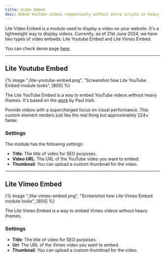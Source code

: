 ```yaml
---
title: Video Embed
desc: Embed YouTube videos responsively without extra scripts or heavy iframes.
---
```


Lite Video Embed is a module used to display a video on your website. It's a lightweight way to display videos. Currently, as of 21st June 2024, we have two types of video embeds: Lite Youtube Embed and Lite Vimeo Embed.

You can check demo page [here](https://143910617.hs-sites-eu1.com/modules/lite-videos-embed).

---

## Lite Youtube Embed

{% image "./lite-youtube-embed.png", "Screenshot how Lite YouTube Embed module looks", [800] %}

The Lite YouTube Embed is a way to embed YouTube videos without heavy iframes. It's based on the [work](https://github.com/paulirish/lite-youtube-embed) by Paul Irish.

Provide videos with a supercharged focus on visual performance. This custom element renders just like the real thing but approximately 224× faster.

### Settings

The module has the following settings:

- **Title**: The title of video for SEO purposes.
- **Video URL**: The URL of the YouTube video you want to embed.
- **Thumbnail**: You can upload a custom thumbnail for the video.

---

## Lite Vimeo Embed

{% image "./lite-vimeo-embed.png", "Screenshot how Lite Vimeo Embed module looks", [800] %}

The Lite Vimeo Embed is a way to embed Vimeo videos without heavy iframes.

### Settings

- **Title**: The title of video for SEO purposes.
- **Url**: The URL of the Vimeo video you want to embed.
- **Thumbnail**: You can upload a custom thumbnail for the video.
